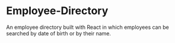 # Employee-Directory
An employee directory built with React in which employees can be searched by date of birth or by their name. 
